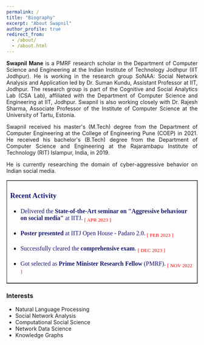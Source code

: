 ```yaml
---
permalink: /
title: "Biography"
excerpt: "About Swapnil"
author_profile: true
redirect_from: 
  - /about/
  - /about.html
---
```


<p align="justify"><strong>Swapnil Mane</strong> is a <a style="text-decoration: none;" href="https://cse.iitj.ac.in/index.php/people/phd-students" target="_blank">PMRF research scholar</a> in the Department of Computer Science and Engineering at the <a style="text-decoration: none;" href="https://www.iitj.ac.in/" target="_blank">Indian Institute of Technology Jodhpur (IIT Jodhpur)</a>. He is working in the research group SoNAA: Social Network Analysis and Application led by <a style="text-decoration: none;" href="https://sumankundu.info/" target="_blank">Dr. Suman Kundu</a>, Assistant Professor at IIT, Jodhpur. The research group is part of the Cognitive and Social Analytics Lab (<a style="text-decoration: none;" href="https://www.csa-iitj.group/" target="_blank">CSA Lab</a>), affiliated with the Department of Computer Science and Engineering at IIT, Jodhpur. Swapnil is also working closely with <a style="text-decoration: none;" href="https://rajeshsharma.cs.ut.ee/" target="_blank">Dr. Rajesh Sharma</a>, Associate Professor of the Institute of Computer Science at the University of Tartu, Estonia.</p>
<p align="justify">Swapnil received his master's (M.Tech) degree from the Department of Computer Engineering at the College of Engineering Pune (<a style="text-decoration: none;" href="http://www.coep.org.in/" target="_blank">COEP</a>) in 2021. He received his bachelor's (B.Tech) degree from the Department of Computer Science and Engineering at the Rajarambapu Institute of Technology (<a style="text-decoration: none;" href="https://www.ritindia.edu/" target="_blank">RIT</a>) Islampur, India, in 2019.</p>
<p align="justify">He is currently researching the domain of cyber-aggressive behavior on Indian social media.</p>
<div>
<table style="border-collapse: collapse; width: 100%;" border="1">
<tbody>
<tr>
<td style="width: 100%;">
<h3 style="font-family: Spectral; color: midnightblue;">Recent Activity</h3>
<ul style="list-style-type: square;">
<li>
<p style="font-family: Spectral; color: midnightblue;">Delivered the <strong>State-of-the-Art seminar on "Aggressive behaviour on social media"</strong> at IITJ. <span style="color: red;"><sub>[ APR 2023 ]</sub></span></p>
</li>
<li>
<p style="font-family: Spectral; color: midnightblue;"><strong>Poster presented</strong> at IITJ Open House - Padaro 2.0. <span style="color: red;"><sub>[ FEB 2023 ]</sub></span></p>
</li>
<li>
<p style="font-family: Spectral; color: midnightblue;">Successfully cleared the <strong>comprehensive exam</strong>. <span style="color: red;"><sub>[ DEC 2023 ]</sub></span></p>
</li>
<li>
<p style="font-family: Spectral; color: midnightblue;">Got selected as <strong>Prime Minister Research Fellow </strong> (PMRF). <span style="color: red;"><sub>[ NOV 2022 ]</sub></span></p>
</li>
</ul>
</td>
</tr>
</tbody>
</table>
</div>
<div>
<h3>Interests</h3>
<ul>
<li>Natural Language Processing</li>
<li>Social Network Analysis</li>
<li>Computational Social Science</li>
<li>Network Data Science</li>
<li>Knowledge Graphs</li>
</ul>
</div>
